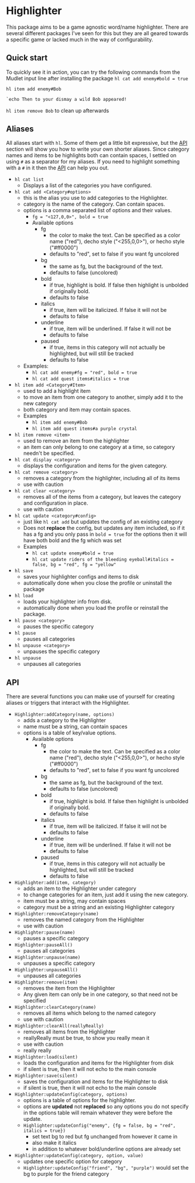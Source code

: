 # Highlighter

This package aims to be a game agnostic word/name highlighter. There are several different packages I've seen for this but they are all geared towards a specific game or lacked much in the way of configurability.

## Quick start

To quickly see it in action, you can try the following commands from the Mudlet input line after installing the package
`hl cat add enemy#bold = true`

`hl item add enemy#Bob`

```txt
`echo Then to your dismay a wild Bob appeared!
```

`hl item remove Bob` to clean up afterwards

## Aliases

All aliases start with `hl`. Some of them get a little bit expressive, but the [API](#API) section will show you how to write your own shorter aliases. Since category names and items to be highlights both can contain spaces, I settled on using `#` as a separator for my aliases. If you need to highlight something with a `#` in it then the [API](#API) can help you out.

* `hl cat list`
  * Displays a list of the categories you have configured.
* `hl cat add <Category#options>`
  * this is the alias you use to add categories to the Highlighter.
  * category is the name of the category. Can contain spaces.
  * options is a comma separated list of options and their values.
    * `fg = "<127,0,0>", bold = true`
    * Available options
      * fg
        * the color to make the text. Can be specified as a color name ("red"), decho style ("<255,0,0>"), or hecho style ("#ff0000")
        * defaults to "red", set to false if you want fg uncolored
      * bg
        * the same as fg, but the background of the text.
        * defaults to false (uncolored)
      * bold
        * if true, highlight is bold. If false then highlight is unbolded if originally bold.
        * defaults to false
      * italics
        * if true, item will be italicized. If false it will not be
        * defaults to false
      * underline
        * if true, item will be underlined. If false it will not be
        * defaults to false
      * paused
        * if true, items in this category will not actually be highlighted, but will still be tracked
        * defaults to false
  * Examples:
    * `hl cat add enemy#fg = "red", bold = true`
    * `hl cat add quest items#italics = true`
* `hl item add <Category#Item>`
  * used to add a highlight item
  * to move an item from one category to another, simply add it to the new category
  * both category and item may contain spaces.
  * Examples
    * `hl item add enemy#Bob`
    * `hl item add quest items#a purple crystal`
* `hl item remove <item>`
  * used to remove an item from the highlighter
  * an item can only belong to one category at a time, so category needn't be specified.
* `hl cat display <category>`
  * displays the configuration and items for the given category.
* `hl cat remove <category>`
  * removes a category from the highlighter, including all of its items
  * use with caution
* `hl cat clear <category>`
  * removes all of the items from a category, but leaves the category and configuration in place.
  * use with caution
* `hl cat update <category#config>`
  * just like `hl cat add` but updates the config of an existing category
  * Does not **replace** the config, but updates any item included, so if it has a fg and you only pass in `bold = true` for the options then it will have both bold and the fg which was set
  * Examples
    * `hl cat update enemy#bold = true`
    * `hl cat update riders of the bleeding eyeball#italics = false, bg = "red", fg = "yellow"`
* `hl save`
  * saves your highlighter configs and items to disk
  * automatically done when you close the profile or uninstall the package
* `hl load`
  * loads your highlighter info from disk.
  * automatically done when you load the profile or reinstall the package.
* `hl pause <category>`
  * pauses the specific category
* `hl pause`
  * pauses all categories
* `hl unpause <category>`
  * unpauses the specific category
* `hl unpause`
  * unpauses all categories

## API

There are several functions you can make use of yourself for creating aliases or triggers that interact with the Highlighter.

* `Highlighter:addCategory(name, options)`
  * adds a category to the Highlighter
  * name must be a string, can contain spaces
  * options is a table of key/value options.
    * Available options
      * fg
        * the color to make the text. Can be specified as a color name ("red"), decho style ("<255,0,0>"), or hecho style ("#ff0000")
        * defaults to "red", set to false if you want fg uncolored
      * bg
        * the same as fg, but the background of the text.
        * defaults to false (uncolored)
      * bold
        * if true, highlight is bold. If false then highlight is unbolded if originally bold.
        * defaults to false
      * italics
        * if true, item will be italicized. If false it will not be
        * defaults to false
      * underline
        * if true, item will be underlined. If false it will not be
        * defaults to false
      * paused
        * if true, items in this category will not actually be highlighted, but will still be tracked
        * defaults to false
* `Highlighter:add(item, category)`
  * adds an item to the Highlighter under category
  * to change categories for an item, just add it using the new category.
  * item must be a string, may contain spaces
  * category must be a string and an existing Highlighter category
* `Highlighter:removeCategory(name)`
  * removes the named category from the Highlighter
  * use with caution
* `Highlighter:pause(name)`
  * pauses a specific category
* `Highlighter:pauseAll()`
  * pauses all categories
* `Highlighter:unpause(name)`
  * unpauses a specific category
* `Highlighter:unpauseAll()`
  * unpauses all categories
* `Highlighter:remove(item)`
  * removes the item from the Highlighter
  * Any given item can only be in one category, so that need not be specified
* `Highlighter:clearCategory(name)`
  * removes all items which belong to the named category
  * use with caution
* `Highlighter:clearAll(reallyReally)`
  * removes all items from the Highlighter
  * reallyReally must be true, to show you really mean it
  * use with caution
  * really really
* `Highlighter:load(silent)`
  * loads the configuration and items for the Highlighter from disk
  * if silent is true, then it will not echo to the main console
* `Highlighter:save(silent)`
  * saves the configuration and items for the Highlighter to disk
  * if silent is true, then it will not echo to the main console
* `Highlighter:updateConfig(category, options)`
  * options is a table of options for the highlighter.
  * options are **updated** not **replaced** so any options you do not specify in the options table will remain whatever they were before the update.
  * `Highlighter:updateConfig("enemy", {fg = false, bg = "red", italics = true})`
    * set text bg to red but fg unchanged from however it came in
    * also make it italics
    * in addition to whatever bold/underline options are already set
* `Highlighter:updateConfig(category, option, value)`
  * updates one specific option for category
  * `Highlighter:updateConfig("friend", "bg", "purple")` would set the bg to purple for the friend category
